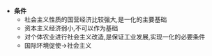 - **条件**
	- 社会主义性质的国营经济比较强大,是一化的主要基础
	- 资本主义经济弱小,不可以作为基础
	- 对个体农业进行社会主义改造,是保证工业发展,实现一化的必要条件
	- 国际环境促使->社会主义